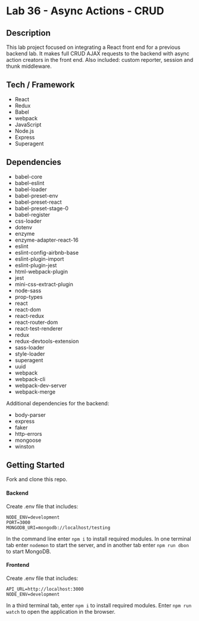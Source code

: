 
# Lab 36 - Async Actions - CRUD

## Description

This lab project focused on integrating a React front end for a previous backend lab. It makes full CRUD AJAX requests to the backend with async action creators in the front end. Also included: custom reporter, session and thunk middleware. 

## Tech / Framework

- React
- Redux
- Babel
- webpack
- JavaScript
- Node.js
- Express
- Superagent

## Dependencies

- babel-core
- babel-eslint
- babel-loader
- babel-preset-env
- babel-preset-react
- babel-preset-stage-0
- babel-register
- css-loader
- dotenv
- enzyme
- enzyme-adapter-react-16
- eslint
- eslint-config-airbnb-base
- eslint-plugin-import
- eslint-plugin-jest
- html-webpack-plugin
- jest
- mini-css-extract-plugin
- node-sass
- prop-types
- react
- react-dom
- react-redux
- react-router-dom
- react-test-renderer
- redux
- redux-devtools-extension
- sass-loader
- style-loader
- superagent
- uuid
- webpack
- webpack-cli
- webpack-dev-server
- webpack-merge

Additional dependencies for the backend:
- body-parser
- express
- faker
- http-errors
- mongoose
- winston

## Getting Started

Fork and clone this repo.

#### Backend

Create .env file that includes:
```
NODE_ENV=development
PORT=3000
MONGODB_URI=mongodb://localhost/testing
```

In the command line enter ```npm i``` to install required modules. In one terminal tab enter ```nodemon``` to start the server, and in another tab enter ```npm run dbon``` to start MongoDB. 

#### Frontend

Create .env file that includes:
```
API_URL=http://localhost:3000
NODE_ENV=development
```
In a third terminal tab, enter ```npm i``` to install required modules. Enter ```npm run watch``` to open the application in the browser. 